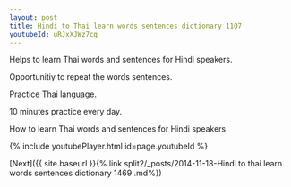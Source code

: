 ```yaml
---
layout: post
title: Hindi to Thai learn words sentences dictionary 1107 
youtubeId: uRJxXJWz7cg
---
```

 
 
Helps to learn Thai words and sentences for Hindi speakers.

Opportunitiy to repeat the words sentences. 

Practice Thai language. 
 
10 minutes practice every day. 
 
How to learn Thai words and sentences for Hindi speakers 
 
{% include youtubePlayer.html id=page.youtubeId %}
 
 
[Next]({{ site.baseurl }}{% link  split2/_posts/2014-11-18-Hindi to thai learn words sentences dictionary 1469 .md%})
 
